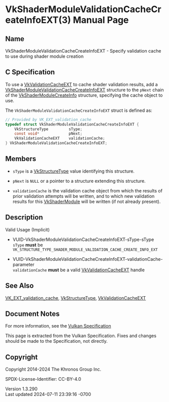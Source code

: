 # VkShaderModuleValidationCacheCreateInfoEXT(3) Manual Page

## Name

VkShaderModuleValidationCacheCreateInfoEXT - Specify validation cache to
use during shader module creation



## <a href="#_c_specification" class="anchor"></a>C Specification

To use a [VkValidationCacheEXT](https://registry.khronos.org/vulkan/specs/1.3-extensions/man/html/VkValidationCacheEXT.html) to cache
shader validation results, add a
[VkShaderModuleValidationCacheCreateInfoEXT](https://registry.khronos.org/vulkan/specs/1.3-extensions/man/html/VkShaderModuleValidationCacheCreateInfoEXT.html)
structure to the `pNext` chain of the
[VkShaderModuleCreateInfo](https://registry.khronos.org/vulkan/specs/1.3-extensions/man/html/VkShaderModuleCreateInfo.html) structure,
specifying the cache object to use.

The `VkShaderModuleValidationCacheCreateInfoEXT` struct is defined as:

``` c
// Provided by VK_EXT_validation_cache
typedef struct VkShaderModuleValidationCacheCreateInfoEXT {
    VkStructureType         sType;
    const void*             pNext;
    VkValidationCacheEXT    validationCache;
} VkShaderModuleValidationCacheCreateInfoEXT;
```

## <a href="#_members" class="anchor"></a>Members

- `sType` is a [VkStructureType](https://registry.khronos.org/vulkan/specs/1.3-extensions/man/html/VkStructureType.html) value identifying
  this structure.

- `pNext` is `NULL` or a pointer to a structure extending this
  structure.

- `validationCache` is the validation cache object from which the
  results of prior validation attempts will be written, and to which new
  validation results for this [VkShaderModule](https://registry.khronos.org/vulkan/specs/1.3-extensions/man/html/VkShaderModule.html) will
  be written (if not already present).

## <a href="#_description" class="anchor"></a>Description

Valid Usage (Implicit)

- <a href="#VUID-VkShaderModuleValidationCacheCreateInfoEXT-sType-sType"
  id="VUID-VkShaderModuleValidationCacheCreateInfoEXT-sType-sType"></a>
  VUID-VkShaderModuleValidationCacheCreateInfoEXT-sType-sType  
  `sType` **must** be
  `VK_STRUCTURE_TYPE_SHADER_MODULE_VALIDATION_CACHE_CREATE_INFO_EXT`

- <a
  href="#VUID-VkShaderModuleValidationCacheCreateInfoEXT-validationCache-parameter"
  id="VUID-VkShaderModuleValidationCacheCreateInfoEXT-validationCache-parameter"></a>
  VUID-VkShaderModuleValidationCacheCreateInfoEXT-validationCache-parameter  
  `validationCache` **must** be a valid
  [VkValidationCacheEXT](https://registry.khronos.org/vulkan/specs/1.3-extensions/man/html/VkValidationCacheEXT.html) handle

## <a href="#_see_also" class="anchor"></a>See Also

[VK_EXT_validation_cache](https://registry.khronos.org/vulkan/specs/1.3-extensions/man/html/VK_EXT_validation_cache.html),
[VkStructureType](https://registry.khronos.org/vulkan/specs/1.3-extensions/man/html/VkStructureType.html),
[VkValidationCacheEXT](https://registry.khronos.org/vulkan/specs/1.3-extensions/man/html/VkValidationCacheEXT.html)

## <a href="#_document_notes" class="anchor"></a>Document Notes

For more information, see the <a
href="https://registry.khronos.org/vulkan/specs/1.3-extensions/html/vkspec.html#VkShaderModuleValidationCacheCreateInfoEXT"
target="_blank" rel="noopener">Vulkan Specification</a>

This page is extracted from the Vulkan Specification. Fixes and changes
should be made to the Specification, not directly.

## <a href="#_copyright" class="anchor"></a>Copyright

Copyright 2014-2024 The Khronos Group Inc.

SPDX-License-Identifier: CC-BY-4.0

Version 1.3.290  
Last updated 2024-07-11 23:39:16 -0700
